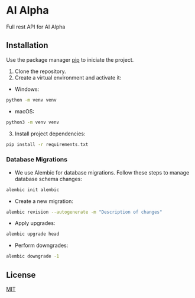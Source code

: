 # AI Alpha

Full rest API for AI Alpha

## Installation

Use the package manager [pip](https://pip.pypa.io/en/stable/) to iniciate the project.

1. Clone the repository.
2. Create a virtual environment and activate it:

- Windows:

```bash
python -m venv venv
```

- macOS:

```bash
python3 -m venv venv
```

3. Install project dependencies:

```bash
pip install -r requirements.txt
```

### Database Migrations
- We use Alembic for database migrations. Follow these steps to manage database schema changes:

```bash
alembic init alembic
```

- Create a new migration:

```bash
alembic revision --autogenerate -m "Description of changes"
```

- Apply upgrades:

```bash
alembic upgrade head
```

- Perform downgrades:

```bash
alembic downgrade -1
```

## License

[MIT](https://choosealicense.com/licenses/mit/)